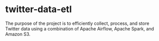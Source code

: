 # twitter-data-etl
The purpose of the project is to efficiently collect, process, and store Twitter data using a combination of Apache Airflow, Apache Spark, and Amazon S3. 

